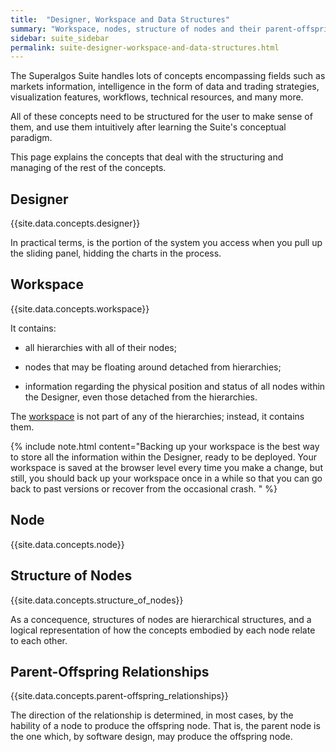 ```yaml
---
title:  "Designer, Workspace and Data Structures"
summary: "Workspace, nodes, structure of nodes and their parent-offspring relationships are the overarching concepts giving structure to all information handled by the system."
sidebar: suite_sidebar
permalink: suite-designer-workspace-and-data-structures.html
---
```


The Superalgos Suite handles lots of concepts encompassing fields such as markets information, intelligence in the form of data and trading strategies, visualization features, workflows, technical resources, and many more. 

All of these concepts need to be structured for the user to make sense of them, and use them intuitively after learning the Suite's conceptual paradigm.

This page explains the concepts that deal with the structuring and managing of the rest of the concepts.

## Designer

{{site.data.concepts.designer}}

In practical terms, is the portion of the system you access when you pull up the sliding panel, hidding the charts in the process.



## Workspace

{{site.data.concepts.workspace}}

 It contains:
 
 * all hierarchies with all of their nodes;

 * nodes that may be floating around detached from hierarchies;

 * information regarding the physical position and status of all nodes within the Designer, even those detached from the hierarchies.
 
 The <a href="" data-toggle="tooltip" data-original-title="{{site.data.concepts.workspace}}">workspace</a> is not part of any of the hierarchies; instead, it contains them.

{% include note.html content="Backing up your workspace is the best way to store all the information within the Designer, ready to be deployed. Your workspace is saved at the browser level every time you make a change, but still, you should back up your workspace once in a while so that you can go back to past versions or recover from the occasional crash. " %}

## Node

{{site.data.concepts.node}}

## Structure of Nodes

{{site.data.concepts.structure_of_nodes}}

As a concequence, structures of nodes are hierarchical structures, and a logical representation of how the concepts embodied by each node relate to each other.



## Parent-Offspring Relationships

{{site.data.concepts.parent-offspring_relationships}}

The direction of the relationship is determined, in most cases, by the hability of a node to produce the offspring node. That is, the parent node is the one which, by software design, may produce the offspring node.
